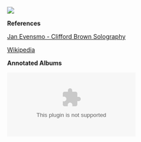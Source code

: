 

![](https://en.wikipedia.org/wiki/Clifford_Brown#/media/File:Clifford_Brown_1956.jpg)

**References**

[Jan Evensmo - Clifford Brown Solography](http://www.jazzarcheology.com/clifford-brown/)

[Wikipedia](https://en.wikipedia.org/wiki/Clifford_Brown)

**Annotated Albums**

<html>
  <embed type="type="text/html" src="/artist.html#Clifford%2520Brown">
</html>
